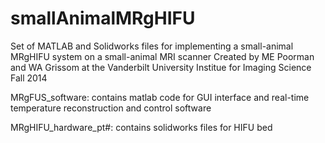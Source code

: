 smallAnimalMRgHIFU
==================

Set of MATLAB and Solidworks files for implementing a small-animal MRgHIFU system on a small-animal MRI scanner
Created by ME Poorman and WA Grissom at the Vanderbilt University Institue for Imaging Science Fall 2014

MRgFUS_software: contains matlab code for GUI interface and real-time temperature reconstruction and control software

MRgHIFU_hardware_pt#: contains solidworks files for HIFU bed
